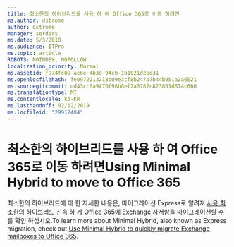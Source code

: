 ```yaml
---
title: 최소한의 하이브리드를 사용 하 여 Office 365로 이동 하려면
ms.author: dstrome
author: dstrome
manager: serdars
ms.date: 5/3/2018
ms.audience: ITPro
ms.topic: article
ROBOTS: NOINDEX, NOFOLLOW
localization_priority: Normal
ms.assetid: f974fc09-ae6e-4b3d-94cb-1b1021d2ee31
ms.openlocfilehash: fe0972213218c09e3cf8b247a7b44b951a2a6521
ms.sourcegitcommit: dd43cc0a9470f98b8ef2a3787c823801d674c666
ms.translationtype: MT
ms.contentlocale: ko-KR
ms.lasthandoff: 02/12/2019
ms.locfileid: "29912404"
---
```

# <a name="using-minimal-hybrid-to-move-to-office-365"></a><span data-ttu-id="441bb-102">최소한의 하이브리드를 사용 하 여 Office 365로 이동 하려면</span><span class="sxs-lookup"><span data-stu-id="441bb-102">Using Minimal Hybrid to move to Office 365</span></span>

<span data-ttu-id="441bb-103">최소한의 하이브리드에 대 한 자세한 내용은, 마이그레이션 Express로 알려져 [사용 최소한의 하이브리드 신속 하 게 Office 365에 Exchange 사서함을 마이그레이션할 수](https://support.office.com/article/FDECCEED-0702-4AF3-85BE-F2A0013937EF.aspx)를 확인 하십시오.</span><span class="sxs-lookup"><span data-stu-id="441bb-103">To learn more about Minimal Hybrid, also known as Express migration, check out [Use Minimal Hybrid to quickly migrate Exchange mailboxes to Office 365](https://support.office.com/article/FDECCEED-0702-4AF3-85BE-F2A0013937EF.aspx).</span></span>
  

